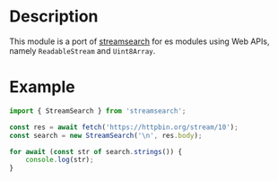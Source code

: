 # Description

This module is a port of [streamsearch](https://github.com/mscdex/streamsearch) for es modules using Web APIs, namely `ReadableStream` and `Uint8Array`.

# Example

```js
import { StreamSearch } from 'streamsearch';

const res = await fetch('https://httpbin.org/stream/10');
const search = new StreamSearch('\n', res.body);

for await (const str of search.strings()) {
    console.log(str);
}
```
